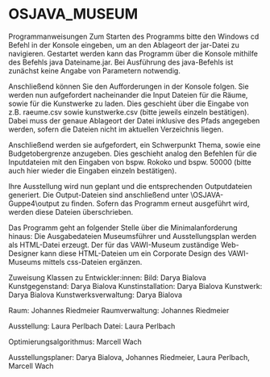 # OSJAVA_MUSEUM

Programmanweisungen
Zum Starten des Programms bitte den Windows cd Befehl in der Konsole eingeben, um an den Ablageort der jar-Datei zu navigieren. 
Gestartet werden kann das Programm über die Konsole mithilfe des Befehls java Dateiname.jar. Bei Ausführung des java-Befehls ist zunächst keine Angabe von Parametern notwendig.

Anschließend können Sie den Aufforderungen in der Konsole folgen.
Sie werden nun aufgefordert nacheinander die Input Dateien für die Räume, sowie
für die Kunstwerke zu laden. Dies geschieht über die Eingabe von z.B. raeume.csv sowie
kunstwerke.csv (bitte jeweils einzeln bestätigen). Dabei muss der genaue Ablageort der Datei inklusive des Pfads angegeben werden, sofern die Dateien nicht im aktuellen Verzeichnis liegen.

Anschließend werden sie aufgefordert, ein Schwerpunkt Thema, sowie eine 
Budgetobergrenze anzugeben. Dies geschieht analog den Befehlen für die Inputdateien
mit den Eingaben von bspw. Rokoko und bspw. 50000 (bitte auch hier wieder die Eingaben
einzeln bestätigen).

Ihre Ausstellung wird nun geplant und die entsprechenden Outputdateien generiert.
Die Output-Dateien sind anschließend unter \OSJAVA-Guppe4\output zu finden. Sofern das Programm erneut ausgeführt wird, werden diese Dateien überschrieben.

Das Programm geht an folgender Stelle über die Minimalanforderung hinaus:
Die Ausgabedateien Museumsführer und Ausstellungsplan werden als HTML-Datei erzeugt. Der für das VAWI-Museum zuständige Web-Designer kann diese HTML-Dateien um ein Corporate Design des VAWI-Museums mittels css-Dateien ergänzen.

Zuweisung Klassen zu Entwickler:innen:
Bild: Darya Bialova
Kunstgegenstand: Darya Bialova
Kunstinstallation: Darya Bialova
Kunstwerk: Darya Bialova
Kunstwerksverwaltung: Darya Bialova

Raum: Johannes Riedmeier
Raumverwaltung: Johannes Riedmeier

Ausstellung: Laura Perlbach
Datei: Laura Perlbach

Optimierungsalgorithmus: Marcell Wach

Ausstellungsplaner: Darya Bialova, Johannes Riedmeier, Laura Perlbach, Marcell Wach
